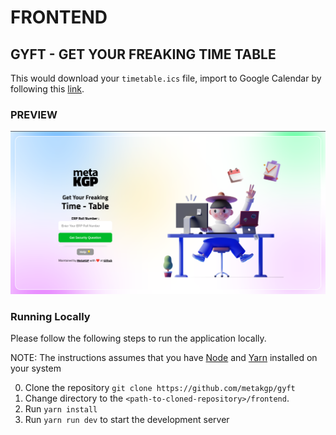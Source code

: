 # FRONTEND
## GYFT - GET YOUR FREAKING TIME TABLE

This would download your `timetable.ics` file, import to Google Calendar by following this [link](https://support.google.com/calendar/answer/37118?hl=en).

### PREVIEW

![desktop-preview](desktop-preview.png)

### Running Locally

Please follow the following steps to run the application locally.

NOTE: The instructions assumes that you have [Node](https://nodejs.org/en) and [Yarn](https://yarnpkg.com/) installed on your system

0. Clone the repository `git clone https://github.com/metakgp/gyft`
1. Change directory to the `<path-to-cloned-repository>/frontend`.
2. Run `yarn install`
3. Run `yarn run dev` to start the development server